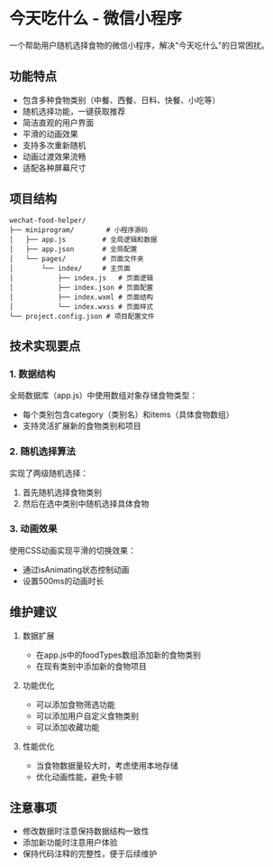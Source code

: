 # 今天吃什么 - 微信小程序

一个帮助用户随机选择食物的微信小程序，解决"今天吃什么"的日常困扰。

## 功能特点

- 包含多种食物类别（中餐、西餐、日料、快餐、小吃等）
- 随机选择功能，一键获取推荐
- 简洁直观的用户界面
- 平滑的动画效果
- 支持多次重新随机
- 动画过渡效果流畅
- 适配各种屏幕尺寸

## 项目结构

```
wechat-food-helper/
├── miniprogram/        # 小程序源码
│   ├── app.js         # 全局逻辑和数据
│   ├── app.json       # 全局配置
│   └── pages/         # 页面文件夹
│       └── index/     # 主页面
│           ├── index.js   # 页面逻辑
│           ├── index.json # 页面配置
│           ├── index.wxml # 页面结构
│           └── index.wxss # 页面样式
└── project.config.json # 项目配置文件
```

## 技术实现要点

### 1. 数据结构

全局数据库（app.js）中使用数组对象存储食物类型：
- 每个类别包含category（类别名）和items（具体食物数组）
- 支持灵活扩展新的食物类别和项目

### 2. 随机选择算法

实现了两级随机选择：
1. 首先随机选择食物类别
2. 然后在选中类别中随机选择具体食物

### 3. 动画效果

使用CSS动画实现平滑的切换效果：
- 通过isAnimating状态控制动画
- 设置500ms的动画时长

## 维护建议

1. 数据扩展
   - 在app.js中的foodTypes数组添加新的食物类别
   - 在现有类别中添加新的食物项目

2. 功能优化
   - 可以添加食物筛选功能
   - 可以添加用户自定义食物类别
   - 可以添加收藏功能

3. 性能优化
   - 当食物数据量较大时，考虑使用本地存储
   - 优化动画性能，避免卡顿

## 注意事项

- 修改数据时注意保持数据结构一致性
- 添加新功能时注意用户体验
- 保持代码注释的完整性，便于后续维护
